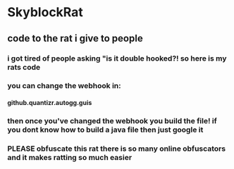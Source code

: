 # SkyblockRat
## code to the rat i give to people 
### i got tired of people asking "is it double hooked?! so here is my rats code
### you can change the webhook in: 
#### github.quantizr.autogg.guis
### then once you've changed the webhook you build the file! if you dont know how to build a java file then just google it 
### PLEASE obfuscate this rat there is so many online obfuscators and it makes ratting so much easier
